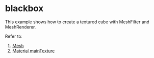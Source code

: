 blackbox
=========

This example shows how to create a textured cube with MeshFilter and MeshRenderer.

Refer to:
1. [Mesh](http://docs.unity3d.com/ScriptReference/Mesh.html)
2. [Material mainTexture](http://docs.unity3d.com/ScriptReference/Material-mainTexture.html)

